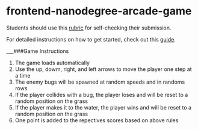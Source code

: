 frontend-nanodegree-arcade-game
===============================

Students should use this [rubric](https://www.udacity.com/course/viewer/#!/c-nd001/l-2696458597/m-2687128535) for self-checking their submission.

For detailed instructions on how to get started, check out this [guide](https://docs.google.com/document/d/1v01aScPjSWCCWQLIpFqvg3-vXLH2e8_SZQKC8jNO0Dc/pub?embedded=true).


___###Game Instructions

1. The game loads automatically
2. Use the up, dowm, right, and left arrows to move the player one step at a time
3. The enemy bugs will be spawned at random speeds and in randoms rows
4. If the player collides with a bug, the player loses and will be reset to a random position on the grass
5. If the player makes it to the water, the player wins and will be reset to a random position on the grass
6. One point is added to the repectives scores based on above rules
